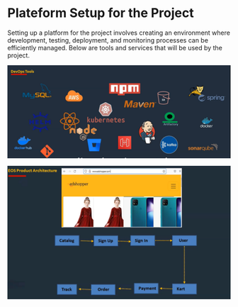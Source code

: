 # Plateform Setup for the Project

Setting up a platform for the project involves creating an environment where development, testing, deployment, and monitoring processes can be efficiently managed. Below are tools and services that will be used by the project.

![alt text](images/All-Arch.png) 

![alt text](images/product-arch.png)